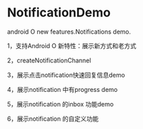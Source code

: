 # NotificationDemo
android O new features.Notifications demo.

1，支持Android O 新特性：展示新方式和老方式

2，createNotificationChannel

3，展示点击notification快速回复信息demo

4，展示notification 中有progress demo

5，展示notification 的inbox 功能demo

6，展示notification 的自定义功能
